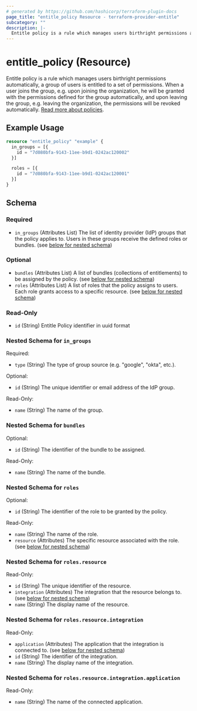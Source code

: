 ```yaml
---
# generated by https://github.com/hashicorp/terraform-plugin-docs
page_title: "entitle_policy Resource - terraform-provider-entitle"
subcategory: ""
description: |-
  Entitle policy is a rule which manages users birthright permissions automatically, a group of users is entitled to a set of permissions. When a user joins the group, e.g. upon joining the organization, he will be granted with the permissions defined for the group automatically, and upon leaving the group, e.g. leaving the organization, the permissions will be revoked automatically. Read more about policies https://docs.beyondtrust.com/entitle/docs/birthright-policies.
---
```


# entitle_policy (Resource)

Entitle policy is a rule which manages users birthright permissions automatically, a group of users is entitled to a set of permissions. When a user joins the group, e.g. upon joining the organization, he will be granted with the permissions defined for the group automatically, and upon leaving the group, e.g. leaving the organization, the permissions will be revoked automatically. [Read more about policies](https://docs.beyondtrust.com/entitle/docs/birthright-policies).

## Example Usage

```terraform
resource "entitle_policy" "example" {
  in_groups = [{
    id = "7d080bfa-9143-11ee-b9d1-0242ac120002"
  }]

  roles = [{
    id = "7d080bfa-9143-11ee-b9d1-0242ac120001"
  }]
}
```

<!-- schema generated by tfplugindocs -->
## Schema

### Required

- `in_groups` (Attributes List) The list of identity provider (IdP) groups that the policy applies to. Users in these groups receive the defined roles or bundles. (see [below for nested schema](#nestedatt--in_groups))

### Optional

- `bundles` (Attributes List) A list of bundles (collections of entitlements) to be assigned by the policy. (see [below for nested schema](#nestedatt--bundles))
- `roles` (Attributes List) A list of roles that the policy assigns to users. Each role grants access to a specific resource. (see [below for nested schema](#nestedatt--roles))

### Read-Only

- `id` (String) Entitle Policy identifier in uuid format

<a id="nestedatt--in_groups"></a>
### Nested Schema for `in_groups`

Required:

- `type` (String) The type of group source (e.g. "google", "okta", etc.).

Optional:

- `id` (String) The unique identifier or email address of the IdP group.

Read-Only:

- `name` (String) The name of the group.


<a id="nestedatt--bundles"></a>
### Nested Schema for `bundles`

Optional:

- `id` (String) The identifier of the bundle to be assigned.

Read-Only:

- `name` (String) The name of the bundle.


<a id="nestedatt--roles"></a>
### Nested Schema for `roles`

Optional:

- `id` (String) The identifier of the role to be granted by the policy.

Read-Only:

- `name` (String) The name of the role.
- `resource` (Attributes) The specific resource associated with the role. (see [below for nested schema](#nestedatt--roles--resource))

<a id="nestedatt--roles--resource"></a>
### Nested Schema for `roles.resource`

Read-Only:

- `id` (String) The unique identifier of the resource.
- `integration` (Attributes) The integration that the resource belongs to. (see [below for nested schema](#nestedatt--roles--resource--integration))
- `name` (String) The display name of the resource.

<a id="nestedatt--roles--resource--integration"></a>
### Nested Schema for `roles.resource.integration`

Read-Only:

- `application` (Attributes) The application that the integration is connected to. (see [below for nested schema](#nestedatt--roles--resource--integration--application))
- `id` (String) The identifier of the integration.
- `name` (String) The display name of the integration.

<a id="nestedatt--roles--resource--integration--application"></a>
### Nested Schema for `roles.resource.integration.application`

Read-Only:

- `name` (String) The name of the connected application.

